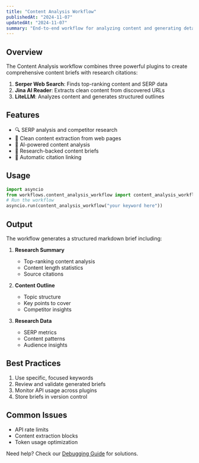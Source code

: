 ```yaml
---
title: "Content Analysis Workflow"
publishedAt: "2024-11-07"
updatedAt: "2024-11-07"
summary: "End-to-end workflow for analyzing content and generating detailed research-backed briefs."
---
```


## Overview
The Content Analysis workflow combines three powerful plugins to create comprehensive content briefs with research citations:

1. **Serper Web Search**: Finds top-ranking content and SERP data
2. **Jina AI Reader**: Extracts clean content from discovered URLs
3. **LiteLLM**: Analyzes content and generates structured outlines

## Features
- 🔍 SERP analysis and competitor research
- 📄 Clean content extraction from web pages
- 🤖 AI-powered content analysis
- 📝 Research-backed content briefs
- 🔗 Automatic citation linking

## Usage

```python
import asyncio
from workflows.content_analysis_workflow import content_analysis_workflow
# Run the workflow
asyncio.run(content_analysis_workflow("your keyword here"))
```

## Output
The workflow generates a structured markdown brief including:

1. **Research Summary**
   - Top-ranking content analysis
   - Content length statistics
   - Source citations

2. **Content Outline**
   - Topic structure
   - Key points to cover
   - Competitor insights

3. **Research Data**
   - SERP metrics
   - Content patterns
   - Audience insights

## Best Practices
1. Use specific, focused keywords
2. Review and validate generated briefs
3. Monitor API usage across plugins
4. Store briefs in version control

## Common Issues
- API rate limits
- Content extraction blocks
- Token usage optimization

Need help? Check our [Debugging Guide](../debugging.md) for solutions.